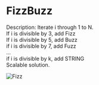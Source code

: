 # FizzBuzz
Description: Iterate i through 1 to N.  
    If i is divisible by 3, add Fizz  
    If i is divisible by 5, add Buzz  
    if i is divisible by 7, add Fuzz  
    ...  
    if i is divisible by k, add STRING  
Scalable solution.  

![Fizz](https://miro.medium.com/max/1400/1*xFg8l5zDLnYu_5UgnNIcCA.png)
